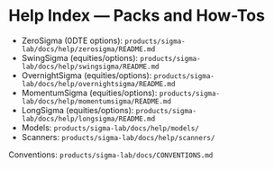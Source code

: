 # Help Index — Packs and How-Tos

- ZeroSigma (0DTE options): `products/sigma-lab/docs/help/zerosigma/README.md`
- SwingSigma (equities/options): `products/sigma-lab/docs/help/swingsigma/README.md`
- OvernightSigma (equities/options): `products/sigma-lab/docs/help/overnightsigma/README.md`
- MomentumSigma (equities/options): `products/sigma-lab/docs/help/momentumsigma/README.md`
- LongSigma (equities/options): `products/sigma-lab/docs/help/longsigma/README.md`
- Models: `products/sigma-lab/docs/help/models/`
- Scanners: `products/sigma-lab/docs/help/scanners/`

Conventions: `products/sigma-lab/docs/CONVENTIONS.md`
